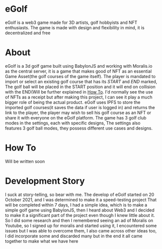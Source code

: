 # eGolf
eGolf is a web3 game made for 3D artists, golf hobbyists and NFT enthusiasts. The game is made with design and flexibility in mind, it is decentralized and free

# About
eGolf is a 3d golf game built using BabylonJS and working with Moralis.io as the central server, it is a game that makes good of NFT as an essential Game Asset(the golf courses of the game itself). The player is mandated to import or select an existing golf course that has its *START* and *END* marked, The golf ball will be placed in the START position and it will end on collision with the END(Will be further explained in [How To](#how-to).
I'd normally see the use of NFTs as a receipt but after making this project, I can see it play a much bigger role of being the actual product.
eGolf uses IPFS to store the imported golf courses(it saves the data if user is logged in) and returns the link to the player, the player may wish to sell his golf course as an NFT or share it with everyone on the eGolf platform.
The game has 3 golf club modes in the settings, each with specific designs, The settings also features 3 golf ball modes, they possess different use cases and designs.


# How To
Will be written soon

# Development Story
I suck at story-telling, so bear with me.
The develop of eGolf started on 20 October 2021, and I was determined to make it a speed-testing project That will be completed within 7 days, I had a simple idea, which is to make a simple golf game using BabylonJS, then I heard about Web3 and I decided to make it a significant part of the project even though I knew little about it. So I did some research and then I remembered seeing an ad of Moralis on Youtube, so I signed up for moralis and started using it, I encountered some issues but I was able to overcome them, I also came across other ideas too, I did incorporate some and discarded many but in the end it all came together to make what we have here
